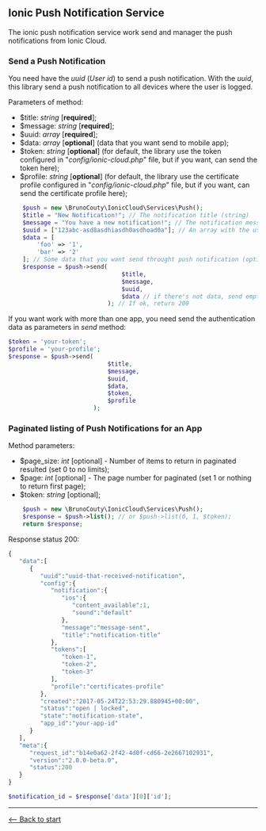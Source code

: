 ## Ionic Push Notification Service

The ionic push notification service work send and manager the push notifications from Ionic Cloud.

### Send a Push Notification

You need have the *uuid* (*User id*) to send a push notification. With the *uuid*, this library send a push notification to all devices where the user is logged.

Parameters of method:

- $title: *string* [**required**];
- $message: *string* [**required**];
- $uuid: *array* [**required**];
- $data: *array* [**optional**] (data that you want send to mobile app);
- $token: *string* [**optional**] (for default, the library use the token configured in "*config/ionic-cloud.php*" file, but if you want, can send the token here);
- $profile: *string* [**optional**] (for default, the library use the certificate profile configured in "*config/ionic-cloud.php*" file, but if you want, can send the certificate profile here);

```php
    $push = new \BrunoCouty\IonicCloud\Services\Push();
    $title = "New Notification!"; // The notification title (string)
    $message = "You have a new notification!"; // The notification message (string)
    $uuid = ["123abc-asd8asdhiasdh0asdhoad0a"]; // An array with the user-ids of the users that will receive the push notification
    $data = [
        'foo' => '1',
        'bar' => '2'
    ]; // Some data that you want send throught push notification (optional)
    $response = $push->send(
                                $title, 
                                $message, 
                                $uuid, 
                                $data // if there's not data, send empty array or delete this parameter
                            ); // If ok, return 200
```

If you want work with more than one app, you need send the authentication data as parameters in *send* method:

```php
$token = 'your-token';
$profile = 'your-profile';
$response = $push->send(
                            $title, 
                            $message, 
                            $uuid, 
                            $data,
                            $token,
                            $profile
                        );
```

### Paginated listing of Push Notifications for an App

Method parameters:

- $page_size: *int* [optional] - Number of items to return in paginated resulted (set 0 to no limits);
- $page: *int* [optional] - The page number for paginated (set 1 or nothing to return first page);
- $token: *string* [optional];

```php
    $push = new \BrunoCouty\IonicCloud\Services\Push();
    $response = $push->list(); // or $push->list(0, 1, $token);
    return $response;
```

Response status 200:

```php
{  
   "data":[  
      {  
         "uuid":"uuid-that-received-notification",
         "config":{  
            "notification":{  
               "ios":{  
                  "content_available":1,
                  "sound":"default"
               },
               "message":"message-sent",
               "title":"notification-title"
            },
            "tokens":[  
               "token-1",
               "token-2",
               "token-3"
            ],
            "profile":"certificates-profile"
         },
         "created":"2017-05-24T22:53:29.880945+00:00",
         "status":"open | locked",
         "state":"notification-state",
         "app_id":"your-app-id"
      }
   ],
   "meta":{  
      "request_id":"b14e0a62-2f42-4d0f-cd66-2e2667102931",
      "version":"2.0.0-beta.0",
      "status":200
   }
}

$notification_id = $response['data'][0]['id'];
```



----------------

[<– Back to start](../readme.md)